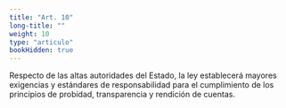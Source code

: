 ```yaml
---
title: "Art. 10"
long-title: ""
weight: 10
type: "articulo"
bookHidden: true
---
```

Respecto de las altas autoridades del Estado, la ley establecerá mayores exigencias y estándares de responsabilidad para el cumplimiento de los principios de probidad, transparencia y rendición de cuentas.
